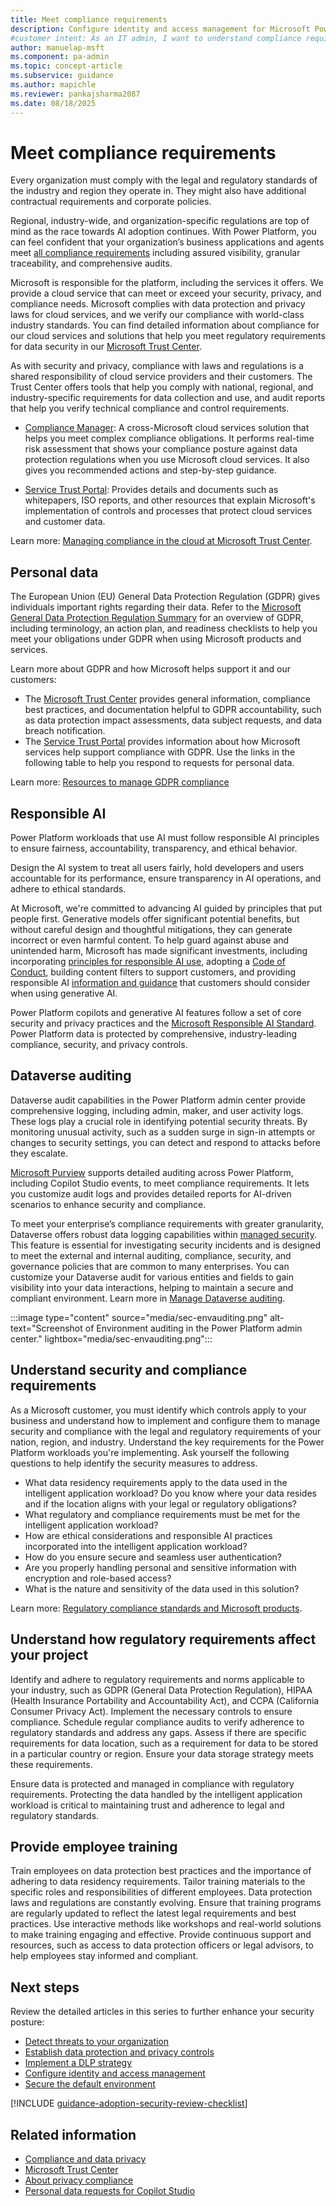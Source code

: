 ```yaml
---
title: Meet compliance requirements
description: Configure identity and access management for Microsoft Power Platform to ensure secure access to resources.
#customer intent: As an IT admin, I want to understand compliance requirements for Power Platform so that I can meet legal and regulatory standards.  
author: manuelap-msft
ms.component: pa-admin
ms.topic: concept-article
ms.subservice: guidance
ms.author: mapichle
ms.reviewer: pankajsharma2087
ms.date: 08/18/2025
---
```


# Meet compliance requirements

Every organization must comply with the legal and regulatory standards of the industry and region they operate in. They might also have additional contractual requirements and corporate policies.

Regional, industry-wide, and organization-specific regulations are top of mind as the race towards AI adoption continues. With Power Platform, you can feel confident that your organization’s business applications and agents meet [all compliance requirements](/power-platform/admin/wp-compliance-data-privacy) including assured visibility, granular traceability, and comprehensive audits.

Microsoft is responsible for the platform, including the services it offers. We provide a cloud service that can meet or exceed your security, privacy, and compliance needs. Microsoft complies with data protection and privacy laws for cloud services, and we verify our compliance with world-class industry standards. You can find detailed information about compliance for our cloud services and solutions that help you meet regulatory requirements for data security in our [Microsoft Trust Center](https://www.microsoft.com/trust-center).

As with security and privacy, compliance with laws and regulations is a shared responsibility of cloud service providers and their customers. The Trust Center offers tools that help you comply with national, regional, and industry-specific requirements for data collection and use, and audit reports that help you verify technical compliance and control requirements.

- [Compliance Manager](https://servicetrust.microsoft.com/ComplianceManager/V3): A cross-Microsoft cloud services solution that helps you meet complex compliance obligations. It performs real-time risk assessment that shows your compliance posture against data protection regulations when you use Microsoft cloud services. It also gives you recommended actions and step-by-step guidance.

- [Service Trust Portal](https://servicetrust.microsoft.com/): Provides details and documents such as whitepapers, ISO reports, and other resources that explain Microsoft's implementation of controls and processes that protect cloud services and customer data.

Learn more: [Managing compliance in the cloud at Microsoft Trust Center](https://www.microsoft.com/trust-center/compliance/compliance-overview).

## Personal data

The European Union (EU) General Data Protection Regulation (GDPR) gives individuals important rights regarding their data. Refer to the [Microsoft General Data Protection Regulation Summary](/compliance/regulatory/gdpr) for an overview of GDPR, including terminology, an action plan, and readiness checklists to help you meet your obligations under GDPR when using Microsoft products and services.

Learn more about GDPR and how Microsoft helps support it and our customers:

- The [Microsoft Trust Center](/dynamics365/guidance/implementation-guide/security) provides general information, compliance best practices, and documentation helpful to GDPR accountability, such as data protection impact assessments, data subject requests, and data breach notification.
- The [Service Trust Portal](https://servicetrust.microsoft.com/ViewPage/GDPRGetStarted) provides information about how Microsoft services help support compliance with GDPR. Use the links in the following table to help you respond to requests for personal data.

Learn more: [Resources to manage GDPR compliance](/power-platform/admin/wp-compliance-data-privacy#resources-to-manage-gdpr-compliance)

## Responsible AI

Power Platform workloads that use AI must follow responsible AI principles to ensure fairness, accountability, transparency, and ethical behavior.

Design the AI system to treat all users fairly, hold developers and users accountable for its performance, ensure transparency in AI operations, and adhere to ethical standards.

At Microsoft, we're committed to advancing AI guided by principles that put people first. Generative models offer significant potential benefits, but without careful design and thoughtful mitigations, they can generate incorrect or even harmful content. To help guard against abuse and unintended harm, Microsoft has made significant investments, including incorporating [principles for responsible AI use](https://www.microsoft.com/ai/responsible-ai?activetab=pivot1:primaryr6), adopting a [Code of Conduct](/legal/cognitive-services/openai/code-of-conduct?context=/azure/ai-services/openai/context/context), building content filters to support customers, and providing responsible AI [information and guidance](/legal/cognitive-services/openai/transparency-note?context=%2Fazure%2Fai-services%2Fopenai%2Fcontext%2Fcontext&tabs=image) that customers should consider when using generative AI.

Power Platform copilots and generative AI features follow a set of core security and privacy practices and the [Microsoft Responsible AI Standard](https://www.microsoft.com/ai/principles-and-approach). Power Platform data is protected by comprehensive, industry-leading compliance, security, and privacy controls.

## Dataverse auditing

Dataverse audit capabilities in the Power Platform admin center provide comprehensive logging, including admin, maker, and user activity logs. These logs play a crucial role in identifying potential security threats. By monitoring unusual activity, such as a sudden surge in sign-in attempts or changes to security settings, you can detect and respond to attacks before they escalate.

[Microsoft Purview](/purview/register-scan-dataverse?) supports detailed auditing across Power Platform, including Copilot Studio events, to meet compliance requirements. It lets you customize audit logs and provides detailed reports for AI-driven scenarios to enhance security and compliance.

To meet your enterprise’s compliance requirements with greater granularity, Dataverse offers robust data logging capabilities within [managed security](/power-platform/admin/security/managed-security). This feature is essential for investigating security incidents and is designed to meet the external and internal auditing, compliance, security, and governance policies that are common to many enterprises. You can customize your Dataverse audit for various entities and fields to gain visibility into your data interactions, helping to maintain a secure and compliant environment. Learn more in [Manage Dataverse auditing](/power-platform/admin/manage-dataverse-auditing?tabs=new#turn-on-auditing).

:::image type="content" source="media/sec-envauditing.png" alt-text="Screenshot of Environment auditing in the Power Platform admin center." lightbox="media/sec-envauditing.png":::

## Understand security and compliance requirements

As a Microsoft customer, you must identify which controls apply to your business and understand how to implement and configure them to manage security and compliance with the legal and regulatory requirements of your nation, region, and industry. Understand the key requirements for the Power Platform workloads you're implementing. Ask yourself the following questions to help identify the security measures to address.

- What data residency requirements apply to the data used in the intelligent application workload? Do you know where your data resides and if the location aligns with your legal or regulatory obligations?
- What regulatory and compliance requirements must be met for the intelligent application workload?
- How are ethical considerations and responsible AI practices incorporated into the intelligent application workload?
- How do you ensure secure and seamless user authentication?
- Are you properly handling personal and sensitive information with encryption and role-based access?
- What is the nature and sensitivity of the data used in this solution?

Learn more: [Regulatory compliance standards and Microsoft products](https://www.microsoft.com/trust-center/compliance/compliance-overview?rtc=1).

## Understand how regulatory requirements affect your project

Identify and adhere to regulatory requirements and norms applicable to your industry, such as GDPR (General Data Protection Regulation), HIPAA (Health Insurance Portability and Accountability Act), and CCPA (California Consumer Privacy Act). Implement the necessary controls to ensure compliance. Schedule regular compliance audits to verify adherence to regulatory standards and address any gaps. Assess if there are specific requirements for data location, such as a requirement for data to be stored in a particular country or region. Ensure your data storage strategy meets these requirements.

Ensure data is protected and managed in compliance with regulatory requirements. Protecting the data handled by the intelligent application workload is critical to maintaining trust and adherence to legal and regulatory standards.

## Provide employee training

Train employees on data protection best practices and the importance of adhering to data residency requirements. Tailor training materials to the specific roles and responsibilities of different employees. Data protection laws and regulations are constantly evolving. Ensure that training programs are regularly updated to reflect the latest legal requirements and best practices. Use interactive methods like workshops and real-world solutions to make training engaging and effective. Provide continuous support and resources, such as access to data protection officers or legal advisors, to help employees stay informed and compliant.

## Next steps

Review the detailed articles in this series to further enhance your security posture:

- [Detect threats to your organization](threat-detection.md)
- [Establish data protection and privacy controls](data-protection.md)
- [Implement a DLP strategy](dlp-strategy.md)
- [Configure identity and access management](conditional-access.md)
- [Secure the default environment](secure-default-environment.md)

[!INCLUDE [guidance-adoption-security-review-checklist](../../includes/guidance-adoption-security-review-checklist.md)]

## Related information

- [Compliance and data privacy](/power-platform/admin/wp-compliance-data-privacy)
- [Microsoft Trust Center](https://www.microsoft.com/trustcenter)
- [About privacy compliance](/power-platform/admin/about-privacy)
- [Personal data requests for Copilot Studio](/microsoft-copilot-studio/personal-data-summary)
